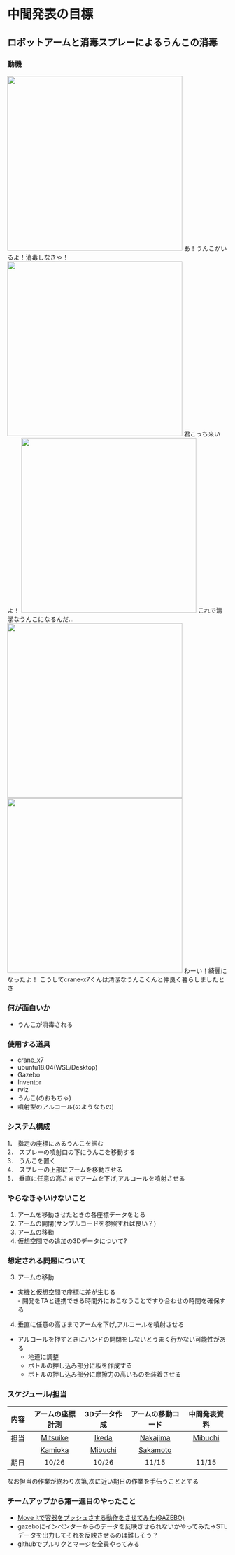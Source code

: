 # 中間発表の目標

## ロボットアームと消毒スプレーによるうんこの消毒
### 動機
 <img src= "https://github.com/RobotDesign3-Team4-2020/interim_report/blob/master/picture1.png" width="400" >
 あ！うんこがいるよ！消毒しなきゃ！
 <img src= "https://github.com/RobotDesign3-Team4-2020/interim_report/blob/master/picture2.png" width="400" >
 君こっち来いよ！
 <img src= "https://github.com/RobotDesign3-Team4-2020/interim_report/blob/master/picture3.png" width="400" >
 これで清潔なうんこになるんだ…
 <img src= "https://github.com/RobotDesign3-Team4-2020/interim_report/blob/master/picture4.png" width="400" >
 <img src= "https://github.com/RobotDesign3-Team4-2020/interim_report/blob/master/picture5.png" width="400" >
 わーい！綺麗になったよ！
 こうしてcrane-x7くんは清潔なうんこくんと仲良く暮らしましたとさ
 
### 何が面白いか
- うんこが消毒される

### 使用する道具
- crane_x7
- ubuntu18.04(WSL/Desktop)
 - Gazebo
 - Inventor
 - rviz
- うんこ(のおもちゃ)
- 噴射型のアルコール(のようなもの)

### システム構成
1． 指定の座標にあるうんこを掴む  
2． スプレーの噴射口の下にうんこを移動する  
3． うんこを置く  
4． スプレーの上部にアームを移動させる  
5． 垂直に任意の高さまでアームを下げ,アルコールを噴射させる  

### やらなきゃいけないこと
1. アームを移動させたときの各座標データをとる 
2. アームの開閉(サンプルコードを参照すれば良い？)  
3. アームの移動  
4. 仮想空間での追加の3Dデータについて?

### 想定される問題について

3. アームの移動  
  -  実機と仮想空間で座標に差が生じる  
    - 開発をTAと連携できる時間外におこなうことですり合わせの時間を確保する  
 
4. 垂直に任意の高さまでアームを下げ,アルコールを噴射させる
  - アルコールを押すときにハンドの開閉をしないとうまく行かない可能性がある  
    - 地道に調整  
    - ボトルの押し込み部分に板を作成する  
    - ボトルの押し込み部分に摩擦力の高いものを装着させる  

### スケジュール/担当
| 内容 | アームの座標計測 | 3Dデータ作成  | アームの移動コード | 中間発表資料 |
| :--: | :-------------: | :-----------: | :-------------: | :-------------: |
| 担当 | [Mitsuike](https://github.com/SomaMitsuike) | [Ikeda](https://github.com/ikeda-hitomi) | [Nakajima](https://github.com/Isamu-Nakajima) | [Mibuchi](http://github.com/mibuchiyuta) |
| 　　 | [Kamioka](https://github.com/rlove1023) | [Mibuchi](http://github.com/mibuchiyuta) | [Sakamoto](https://github.com/Sakamoto-Takaya) |
| 期日 | 10/26 | 10/26 | 11/15 | 11/15 |

なお担当の作業が終わり次第,次に近い期日の作業を手伝うこととする

### チームアップから第一週目のやったこと
- [Move itで容器をプッシュさする動作をさせてみた(GAZEBO)](https://www.youtube.com/watch?v=xksuRjdeR2U&feature=youtu.be)
- gazeboにインベンターからのデータを反映させられないかやってみた→STLデータを出力してそれを反映させるのは難しそう？
- githubでプルリクとマージを全員やってみる
